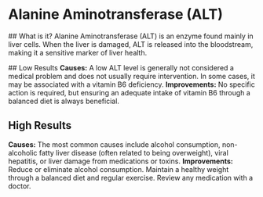 # Alanine Aminotransferase (ALT)

## What is it?
Alanine Aminotransferase (ALT) is an enzyme found mainly in liver cells. When the liver is damaged, ALT is released into the bloodstream, making it a sensitive marker of liver health.

## Low Results
**Causes:** A low ALT level is generally not considered a medical problem and does not usually require intervention. In some cases, it may be associated with a vitamin B6 deficiency.
**Improvements:** No specific action is required, but ensuring an adequate intake of vitamin B6 through a balanced diet is always beneficial.

## High Results
**Causes:** The most common causes include alcohol consumption, non-alcoholic fatty liver disease (often related to being overweight), viral hepatitis, or liver damage from medications or toxins.
**Improvements:** Reduce or eliminate alcohol consumption. Maintain a healthy weight through a balanced diet and regular exercise. Review any medication with a doctor.
